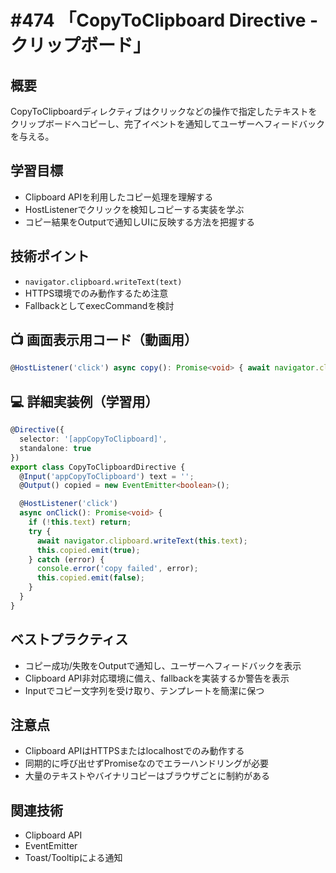 # #474 「CopyToClipboard Directive - クリップボード」

## 概要
CopyToClipboardディレクティブはクリックなどの操作で指定したテキストをクリップボードへコピーし、完了イベントを通知してユーザーへフィードバックを与える。

## 学習目標
- Clipboard APIを利用したコピー処理を理解する
- HostListenerでクリックを検知しコピーする実装を学ぶ
- コピー結果をOutputで通知しUIに反映する方法を把握する

## 技術ポイント
- `navigator.clipboard.writeText(text)`
- HTTPS環境でのみ動作するため注意
- FallbackとしてexecCommandを検討

## 📺 画面表示用コード（動画用）
```typescript
@HostListener('click') async copy(): Promise<void> { await navigator.clipboard.writeText(this.text); }
```

## 💻 詳細実装例（学習用）
```typescript
@Directive({
  selector: '[appCopyToClipboard]',
  standalone: true
})
export class CopyToClipboardDirective {
  @Input('appCopyToClipboard') text = '';
  @Output() copied = new EventEmitter<boolean>();

  @HostListener('click')
  async onClick(): Promise<void> {
    if (!this.text) return;
    try {
      await navigator.clipboard.writeText(this.text);
      this.copied.emit(true);
    } catch (error) {
      console.error('copy failed', error);
      this.copied.emit(false);
    }
  }
}
```

## ベストプラクティス
- コピー成功/失敗をOutputで通知し、ユーザーへフィードバックを表示
- Clipboard API非対応環境に備え、fallbackを実装するか警告を表示
- Inputでコピー文字列を受け取り、テンプレートを簡潔に保つ

## 注意点
- Clipboard APIはHTTPSまたはlocalhostでのみ動作する
- 同期的に呼び出せずPromiseなのでエラーハンドリングが必要
- 大量のテキストやバイナリコピーはブラウザごとに制約がある

## 関連技術
- Clipboard API
- EventEmitter
- Toast/Tooltipによる通知

